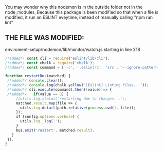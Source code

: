 You may wonder why this nodemon is in the outside folder not in the node_modules,
Because this package is been modified so that when a file is modified,
it run an ESLINT eveytime, instead of manually calling "npm run lint"

## THE FILE WAS MODIFIED:
enviroment-setup/nodemon/lib/monitor/watch.js
starting in line 218

 ```javascript
/*added*/ const cli = require("eslint/lib/cli");
/*added*/ const chalk = require('chalk');
/*added*/ const command = ['-c', '.eslintrc', 'src', '--ignore-pattern', 'src/public/**/*']

function restartBus(matched) {
  /*added*/ console.clear();
  /*added*/ console.log(chalk.yellow('[Eslint] Linting files...'));
  /*added*/ cli.execute(command).then((value) => {
  /*added*/   if(value == 0) {
      //utils.log.status('restarting due to changes...');
      matched.result.map(file => {
        utils.log.detail(path.relative(process.cwd(), file));
      });
      if (config.options.verbose) {
        utils.log._log('');
      }
      bus.emit('restart', matched.result);
    }
  });
}
```

